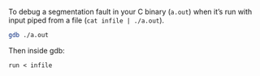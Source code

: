 To debug a segmentation fault in your C binary (`a.out`) when it’s run with input piped from a file (`cat infile | ./a.out`).

```bash
gdb ./a.out
```

Then inside gdb:

```gdb
run < infile
```
